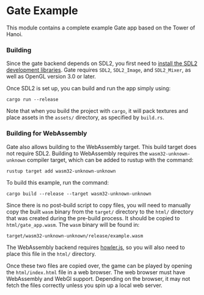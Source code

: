 # Gate Example

This module contains a complete example Gate app based on the Tower of Hanoi.

### Building

Since the gate backend depends on SDL2, you first need to
[install the SDL2 development libraries](https://github.com/Rust-SDL2/rust-sdl2#sdl20-development-libraries).
Gate requires `SDL2`, `SDL2_Image`, and `SDL2_Mixer`,
as well as OpenGL version 3.0 or later.

Once SDL2 is set up, you can build and run the app simply using:

```
cargo run --release
```

Note that when you build the project with `cargo`, it will pack textures
and place assets in the `assets/` directory, as specified by `build.rs`.

### Building for WebAssembly

Gate also allows building to the WebAssembly target.
This build target does not require SDL2.
Building to WebAssembly requires the `wasm32-unknown-unknown` compiler target,
which can be added to rustup with the command:

```
rustup target add wasm32-unknown-unknown
```

To build this example, run the command:

```
cargo build --release --target wasm32-unknown-unknown
```

Since there is no post-build script to copy files, you will need to manually
copy the built `wasm` binary from the `target/` directory to the `html/` directory
that was created during the pre-build process.
It should be copied to `html/gate_app.wasm`.
The `wasm` binary will be found in:

```
target/wasm32-unknown-unknown/release/example.wasm
```

The WebAssembly backend requires [howler.js](https://howlerjs.com/),
so you will also need to place this file in the `html/` directory.

Once these two files are copied over, the game can be played by
opening the `html/index.html` file in a web browser.
The web browser must have WebAssembly and WebGl support.
Depending on the browser, it may not fetch the files correctly
unless you spin up a local web server.
